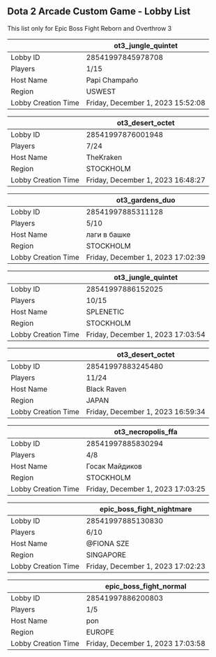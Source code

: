 ## Dota 2 Arcade Custom Game - Lobby List

This list only for Epic Boss Fight Reborn and Overthrow 3

|  | ot3_jungle_quintet |
| ------ | ------ |
| Lobby ID | 28541997845978708 |
| Players | 1/15 |
| Host Name | Papi Champaño |
| Region | USWEST |
| Lobby Creation Time | Friday, December 1, 2023 15:52:08 |


|  | ot3_desert_octet |
| ------ | ------ |
| Lobby ID | 28541997876001948 |
| Players | 7/24 |
| Host Name | TheKraken |
| Region | STOCKHOLM |
| Lobby Creation Time | Friday, December 1, 2023 16:48:27 |


|  | ot3_gardens_duo |
| ------ | ------ |
| Lobby ID | 28541997885311128 |
| Players | 5/10 |
| Host Name | лаги в башке |
| Region | STOCKHOLM |
| Lobby Creation Time | Friday, December 1, 2023 17:02:39 |


|  | ot3_jungle_quintet |
| ------ | ------ |
| Lobby ID | 28541997886152025 |
| Players | 10/15 |
| Host Name | SPLENETIC |
| Region | STOCKHOLM |
| Lobby Creation Time | Friday, December 1, 2023 17:03:54 |


|  | ot3_desert_octet |
| ------ | ------ |
| Lobby ID | 28541997883245480 |
| Players | 11/24 |
| Host Name | Black Raven |
| Region | JAPAN |
| Lobby Creation Time | Friday, December 1, 2023 16:59:34 |


|  | ot3_necropolis_ffa |
| ------ | ------ |
| Lobby ID | 28541997885830294 |
| Players | 4/8 |
| Host Name | Госак Майдиков |
| Region | STOCKHOLM |
| Lobby Creation Time | Friday, December 1, 2023 17:03:25 |


|  | epic_boss_fight_nightmare |
| ------ | ------ |
| Lobby ID | 28541997885130830 |
| Players | 6/10 |
| Host Name | @FIONA SZE |
| Region | SINGAPORE |
| Lobby Creation Time | Friday, December 1, 2023 17:02:23 |


|  | epic_boss_fight_normal |
| ------ | ------ |
| Lobby ID | 28541997886200803 |
| Players | 1/5 |
| Host Name | pon |
| Region | EUROPE |
| Lobby Creation Time | Friday, December 1, 2023 17:03:58 |


